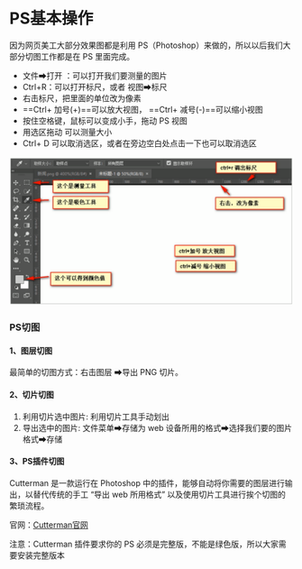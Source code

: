 # PS基本操作

因为网页美工大部分效果图都是利用 PS（Photoshop）来做的，所以以后我们大部分切图工作都是在 PS 里面完成。

* 文件➡打开 ：可以打开我们要测量的图片
* Ctrl+R：可以打开标尺，或者 视图➡标尺
* 右击标尺，把里面的单位改为像素
* \==Ctrl+ 加号(+)==可以放大视图， ==Ctrl+ 减号(-)==可以缩小视图
* 按住空格键，鼠标可以变成小手，拖动 PS 视图
* 用选区拖动 可以测量大小
* Ctrl+ D 可以取消选区，或者在旁边空白处点击一下也可以取消选区

![img.png](images/photoshop.png)

### PS切图

#### 1、图层切图

最简单的切图方式：右击图层 ➡导出 PNG 切片。

#### 2、切片切图

1. 利用切片选中图片: 利用切片工具手动划出
2. 导出选中的图片: 文件菜单➡存储为 web 设备所用的格式➡选择我们要的图片格式➡存储

#### 3、PS插件切图

Cutterman 是一款运行在 Photoshop 中的插件，能够自动将你需要的图层进行输出，以替代传统的手工 “导出 web 所用格式” 以及使用切片工具进行挨个切图的繁琐流程。

官网：[Cutterman官网](https://www.cutterman.cn)

注意：Cutterman 插件要求你的 PS 必须是完整版，不能是绿色版，所以大家需要安装完整版本
